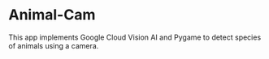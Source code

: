 # Animal-Cam
This app implements Google Cloud Vision AI and Pygame to detect species of animals using a camera.
